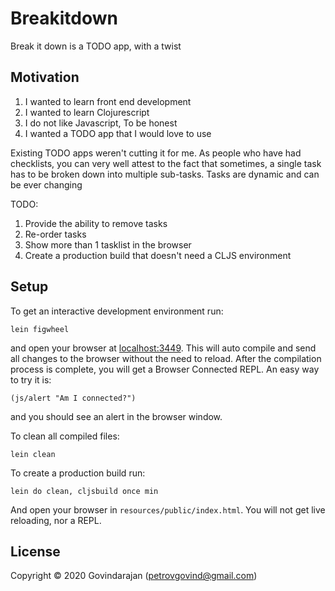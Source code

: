 # Breakitdown

Break it down is a TODO app, with a twist

## Motivation

1. I wanted to learn front end development
2. I wanted to learn Clojurescript
3. I do not like Javascript, To be honest
4. I wanted a TODO app that I would love to use

Existing TODO apps weren't cutting it for me. 
As people who have had checklists, you can very well attest to the fact that
sometimes, a single task has to be broken down into multiple sub-tasks.
Tasks are dynamic and can be ever changing

TODO:

1. Provide the ability to remove tasks
2. Re-order tasks
3. Show more than 1 tasklist in the browser
4. Create a production build that doesn't need a CLJS environment


## Setup

To get an interactive development environment run:

    lein figwheel

and open your browser at [localhost:3449](http://localhost:3449/).
This will auto compile and send all changes to the browser without the
need to reload. After the compilation process is complete, you will
get a Browser Connected REPL. An easy way to try it is:

    (js/alert "Am I connected?")

and you should see an alert in the browser window.

To clean all compiled files:

    lein clean

To create a production build run:

    lein do clean, cljsbuild once min

And open your browser in `resources/public/index.html`. You will not
get live reloading, nor a REPL. 

## License

Copyright © 2020 Govindarajan (petrovgovind@gmail.com)


